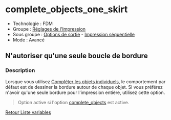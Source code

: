 # complete_objects_one_skirt

* Technologie : FDM
* Groupe : [Réglages de l'Impression](../print_settings/print_settings.md)
* Sous groupe : [Options de sortie](../print_settings/print_settings.md#options-de-sortie) - [Impression séquentielle](../print_settings/print_settings.md#impression-séquentielle)
* Mode : Avancé

## N'autoriser qu'une seule boucle de bordure

### Description

Lorsque vous utilisez [Compléter les objets individuels](complete_objects.md), le comportement par défaut est de dessiner  la bordure autour de chaque objet. Si vous préférez n'avoir qu'une seule bordure pour l'impression entière, utilisez cette option.

> Option active si l'option [complete_objects](complete_objects.md) est active.

[Retour Liste variables](variable_list.md)